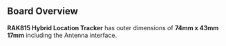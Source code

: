 ## Board Overview
 
**RAK815 Hybrid Location Tracker** has outer dimensions of **74mm x 43mm 17mm** including the Antenna interface.

<rk-img
  src="/assets/images/datasheet/rak815/rak815-breakout-board-dimensions.png"
  width="75%"
  figure-number="2"
  caption="RAK815 Breakout Board Dimensions"
/>

